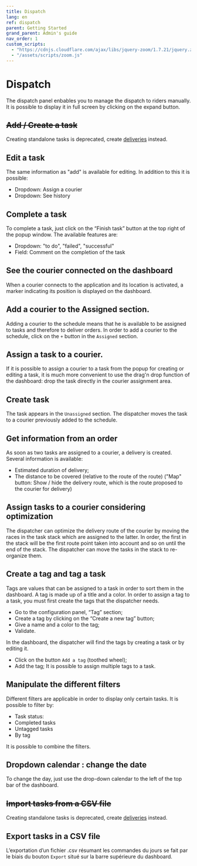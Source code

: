 ```yaml
---
title: Dispatch
lang: en
ref: dispatch
parent: Getting Started
grand_parent: Admin's guide
nav_order: 1
custom_scripts:
  - "https://cdnjs.cloudflare.com/ajax/libs/jquery-zoom/1.7.21/jquery.zoom.min.js"
  - "/assets/scripts/zoom.js"
---
```


# Dispatch

The dispatch panel enbables you to manage the dispatch to riders manually. It is possible to display it in full screen by clicking on the expand button.

## <s>Add / Create a task</s>

Creating standalone tasks is deprecated, create [deliveries](/en/admin/deliveries) instead.

## Edit a task

The same information as "add" is available for editing. In addition to this it is possible:
* Dropdown: Assign a courier
* Dropdown: See history

## Complete a task

To complete a task, just click on the “Finish task” button at the top right of the popup window. The available features are:
* Dropdown: "to do", "failed", "successful"
* Field: Comment on the completion of the task

## See the courier connected on the dashboard

When a courier connects to the application and its location is activated, a marker indicating its position is displayed on the dashboard.

## Add a courier to the Assigned section.

Adding a courier to the schedule means that he is available to be assigned to tasks and therefore to deliver orders. In order to add a courier to the schedule, click on the `+` button in the `Assigned` section.

## Assign a task to a courier.

If it is possible to assign a courier to a task from the popup for creating or editing a task, it is much more convenient to use the drag'n drop function of the dashboard: drop the task directly in the courier assignment area.

## Create task

The task appears in the `Unassigned` section.
The dispatcher moves the task to a courier previously added to the schedule.

## Get information from an order

As soon as two tasks are assigned to a courier, a delivery is created. Several information is available:
* Estimated duration of delivery;
* The distance to be covered (relative to the route of the route) ("Map" button: Show / hide the delivery route, which is the route proposed to the courier for delivery)

## Assign tasks to a courier considering optimization

The dispatcher can optimize the delivery route of the courier by moving the races in the task stack which are assigned to the latter. In order, the first in the stack will be the first route point taken into account and so on until the end of the stack.
The dispatcher can move the tasks in the stack to re-organize them.

## Create a tag and tag a task

Tags are values that can be assigned to a task in order to sort them in the dashboard. A tag is made up of a title and a color. In order to assign a tag to a task, you must first create the tags that the dispatcher needs.
* Go to the configuration panel, “Tag” section;
* Create a tag by clicking on the “Create a new tag” button;
* Give a name and a color to the tag;
* Validate.

In the dashboard, the dispatcher will find the tags by creating a task or by editing it.
* Click on the button `Add a tag` (toothed wheel);
* Add the tag;
It is possible to assign multiple tags to a task.

## Manipulate the different filters

Different filters are applicable in order to display only certain tasks. It is possible to filter by:
* Task status:
* Completed tasks
* Untagged tasks
* By tag

It is possible to combine the filters.

## Dropdown calendar : change the date

To change the day, just use the drop-down calendar to the left of the top bar of the dashboard.

## <s>Import tasks from a CSV file</s>

Creating standalone tasks is deprecated, create [deliveries](/en/admin/deliveries) instead.

## Export tasks in a CSV file

L’exportation d’un fichier .csv résumant les commandes du jours se fait par le biais du bouton `Export` situé sur la barre supérieure du dashboard.
